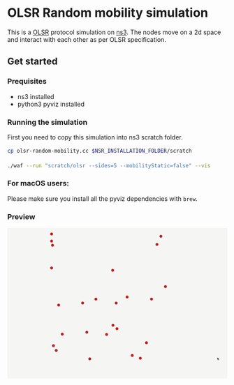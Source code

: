 # OLSR Random mobility simulation
This is a [OLSR](https://datatracker.ietf.org/doc/html/rfc3626) protocol simulation on [ns3](https://www.nsnam.org/). The nodes move on a 2d space and interact with each other as per OLSR specification.

## Get started
### Prequisites
* ns3 installed
* python3 pyviz installed

### Running the simulation
First you need to copy this simulation into ns3 scratch folder.

```sh
cp olsr-random-mobility.cc $NSR_INSTALLATION_FOLDER/scratch

./waf --run "scratch/olsr --sides=5 --mobilityStatic=false" --vis
```

### For macOS users:
Please make sure you install all the pyviz dependencies with `brew`.

### Preview
![simulation](simulation.gif)
